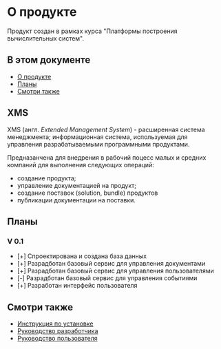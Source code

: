 # О продукте 

Продукт создан в рамках курса "Платформы построения вычислительных систем".

## В этом документе

* [О продукте](#о-продукте)
* [Планы](#планы)
* [Смотри также](#смотри-также)

## XMS

XMS (англ. *Extended Management System*) - расширенная система менеджмента; информационная система, используемая для управления разрабатываемыми программными продуктами. 

Предназанчена для внедрения в рабочий поцесс малых и средних компаний для выполнения следующих операций:

* создание продукта;
* управление документацией на продукт;
* создание поставок (solution, bundle) продуктов
* публикации документации на поставки.

## Планы

### V 0.1

* [+] Спроектирована и создана база данных
* [+] Разрадботан базовый сервис для управления документами
* [+] Разрадботан базовый сервис для управления пользователями
* [-] Разрадботан базовый сервис для управления событиями
* [+] Разработан интерфейс пользователя

## Смотри также

* [Инструкция по установке](./installation-guide.md)
* [Руководство разработчика](./developer-guide.md)
* [Руководство пользователя](./user-guide.md)
